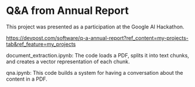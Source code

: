 # Q&A from Annual Report

This project was presented as a participation at the Google AI Hackathon.

https://devpost.com/software/q-a-annual-report?ref_content=my-projects-tab&ref_feature=my_projects


document_extraction.ipynb: The code loads a PDF, splits it into text chunks, and creates a vector representation of each chunk. 

qna.ipynb: This code builds a system for having a conversation about the content in a PDF. 
